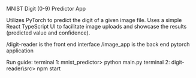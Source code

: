 MNIST Digit (0-9) Predictor App

Utilizes PyTorch to predict the digit of a given image file. Uses a simple React TypeScript UI to facilitate image uploads and showcase the results (predicted value and confidence).

/digit-reader is the front end interface
/image_app is the back end pytorch application

Run guide:
terminal 1:
mnist_predictor> python main.py 
terminal 2:
digit-reader\src> npm start

